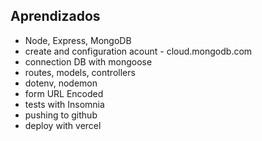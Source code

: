 ## Aprendizados

* Node, Express, MongoDB
* create and configuration acount - cloud.mongodb.com
* connection DB with mongoose
* routes, models, controllers
* dotenv, nodemon
* form URL Encoded
* tests with Insomnia
* pushing to github
* deploy with vercel
